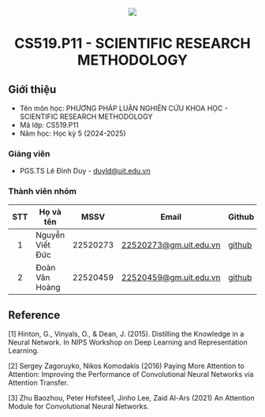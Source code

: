 <p align="center">
  <a href="https://www.uit.edu.vn/"><img src="https://www.uit.edu.vn/sites/vi/files/banner.png"></a>
<h1 align="center"><b>CS519.P11 - SCIENTIFIC RESEARCH METHODOLOGY</b></h1>

## Giới thiệu
* Tên môn học: PHƯƠNG PHÁP LUẬN NGHIÊN CỨU KHOA HỌC - SCIENTIFIC RESEARCH METHODOLOGY
* Mã lớp: CS519.P11
* Năm học: Học kỳ 5 (2024-2025)

### Giảng viên
* PGS.TS Lê Đình Duy - duyld@uit.edu.vn

### Thành viên nhóm

| STT | Họ và tên | MSSV | Email | Github |
| :---: | --- | --- | --- | --- |
| 1 | Nguyễn Viết Đức | 22520273 | 22520273@gm.uit.edu.vn | [github]() |
| 2 | Đoàn Văn Hoàng | 22520459 | 22520459@gm.uit.edu.vn | [github](https://github.com/dangchoigame) |


## Reference
[1] Hinton, G., Vinyals, O., & Dean, J. (2015). Distilling the Knowledge in a Neural Network. In NIPS Workshop on Deep Learning and Representation Learning.

[2] Sergey Zagoruyko, Nikos Komodakis (2016) Paying More Attention to Attention: Improving the Performance of Convolutional Neural Networks via Attention Transfer.

[3] Zhu Baozhou, Peter Hofstee1, Jinho Lee, Zaid Al-Ars (2021)  An Attention Module for Convolutional Neural Networks.
